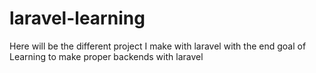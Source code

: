 # laravel-learning
Here will be the different project I make with laravel with the end goal of Learning to make proper backends with laravel
